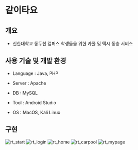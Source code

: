 # 같이타요

## 개요
- 신한대학교 동두천 캠퍼스 학생들을 위한 카풀 및 택시 동승 서비스

## 사용 기술 및 개발 환경
- Language : Java, PHP
- Server : Apache

- DB : MySQL
- Tool : Android Studio
- OS : MacOS, Kali Linux

## 구현

![rt_start](https://github.com/PIGMONGKEY/RideTogether/assets/113700356/02664aaa-e48c-4c7a-a3ff-90f3d7a264f1)
![rt_login](https://github.com/PIGMONGKEY/RideTogether/assets/113700356/bdf5c329-ed35-430a-ac2c-7d358c9f2fdb)
![rt_home](https://github.com/PIGMONGKEY/RideTogether/assets/113700356/70af3e3f-ba02-4470-a591-5032e39e875e)
![rt_carpool](https://github.com/PIGMONGKEY/RideTogether/assets/113700356/17799e65-ef8a-47c4-9f9c-f2906537a10d)
![rt_mypage](https://github.com/PIGMONGKEY/RideTogether/assets/113700356/3304b10d-8080-45da-8896-06f2332542b4)
